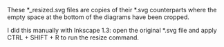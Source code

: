 These *_resized.svg files are copies of their *.svg counterparts where the empty space at the bottom of the diagrams have been cropped.

I did this manually with Inkscape 1.3: open the original *.svg file and apply CTRL + SHIFT + R to run the resize command.
